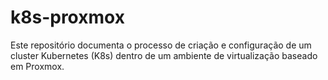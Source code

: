 # k8s-proxmox
Este repositório documenta o processo de criação e configuração de um cluster Kubernetes (K8s) dentro de um ambiente de virtualização baseado em Proxmox.
